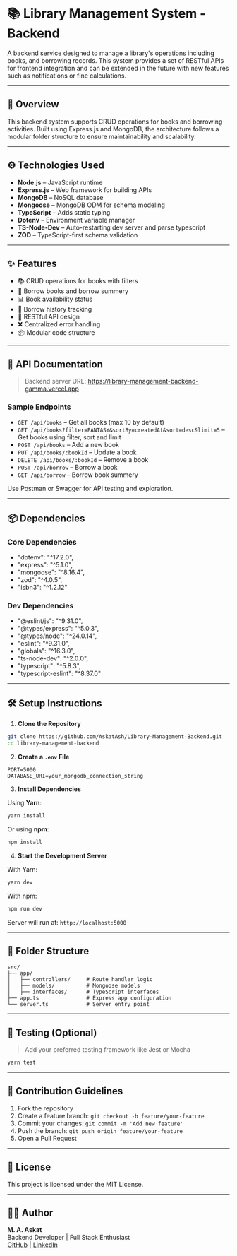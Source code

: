 # 📚 Library Management System - Backend

A backend service designed to manage a library's operations including books, and borrowing records. This system provides a set of RESTful APIs for frontend integration and can be extended in the future with new features such as notifications or fine calculations.

---

## 🚀 Overview

This backend system supports CRUD operations for books and borrowing activities. Built using Express.js and MongoDB, the architecture follows a modular folder structure to ensure maintainability and scalability.

---

## ⚙️ Technologies Used

- **Node.js** – JavaScript runtime
- **Express.js** – Web framework for building APIs
- **MongoDB** – NoSQL database
- **Mongoose** – MongoDB ODM for schema modeling
- **TypeScript** – Adds static typing
- **Dotenv** – Environment variable manager
- **TS-Node-Dev** – Auto-restarting dev server and parse typescript
- **ZOD** – TypeScript-first schema validation

---

## ✨ Features

- 📚 CRUD operations for books with filters
- 📖 Borrow books and borrow summery
- 📊 Book availability status
- 🧾 Borrow history tracking
- 🚀 RESTful API design
- ❌ Centralized error handling
- 📦 Modular code structure

---

## 📘 API Documentation

> Backend server URL: https://library-management-backend-gamma.vercel.app

### Sample Endpoints

- `GET /api/books` – Get all books (max 10 by default)
- `GET /api/books?filter=FANTASY&sortBy=createdAt&sort=desc&limit=5` – Get books using filter, sort and limit
- `POST /api/books` – Add a new book
- `PUT /api/books/:bookId` – Update a book
- `DELETE /api/books/:bookId` – Remove a book
- `POST /api/borrow` – Borrow a book
- `GET /api/borrow` – Borrow book summery

Use Postman or Swagger for API testing and exploration.

---

## 📦 Dependencies

### Core Dependencies

- "dotenv": "^17.2.0",
- "express": "^5.1.0",
- "mongoose": "^8.16.4",
- "zod": "^4.0.5",
- "isbn3": "^1.2.12"

### Dev Dependencies

- "@eslint/js": "^9.31.0",
- "@types/express": "^5.0.3",
- "@types/node": "^24.0.14",
- "eslint": "^9.31.0",
- "globals": "^16.3.0",
- "ts-node-dev": "^2.0.0",
- "typescript": "^5.8.3",
- "typescript-eslint": "^8.37.0"

---

## 🛠️ Setup Instructions

1. **Clone the Repository**

```bash
git clone https://github.com/AskatAsh/Library-Management-Backend.git
cd library-management-backend
```

2. **Create a `.env` File**

```env
PORT=5000
DATABASE_URI=your_mongodb_connection_string
```

3. **Install Dependencies**

Using **Yarn**:

```bash
yarn install
```

Or using **npm**:

```bash
npm install
```

4. **Start the Development Server**

With Yarn:

```bash
yarn dev
```

With npm:

```bash
npm run dev
```

Server will run at: `http://localhost:5000`

---

## 📁 Folder Structure

```
src/
├── app/
│   ├── controllers/     # Route handler logic
│   ├── models/          # Mongoose models
│   ├── interfaces/      # TypeScript interfaces
├── app.ts               # Express app configuration
└── server.ts            # Server entry point
```

---

## 🧪 Testing (Optional)

> Add your preferred testing framework like Jest or Mocha

```bash
yarn test
```

---

## 🤝 Contribution Guidelines

1. Fork the repository
2. Create a feature branch: `git checkout -b feature/your-feature`
3. Commit your changes: `git commit -m 'Add new feature'`
4. Push the branch: `git push origin feature/your-feature`
5. Open a Pull Request

---

## 📄 License

This project is licensed under the MIT License.

---

## 👨‍💻 Author

**M. A. Askat**  
Backend Developer | Full Stack Enthusiast  
[GitHub](https://github.com/AskatAsh) | [LinkedIn](https://linkedin.com/in/m-a-askat)
